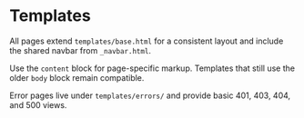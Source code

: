 # Templates

All pages extend `templates/base.html` for a consistent layout and include the shared navbar from `_navbar.html`.

Use the `content` block for page-specific markup. Templates that still use the older `body` block remain compatible.

Error pages live under `templates/errors/` and provide basic 401, 403, 404, and 500 views.
